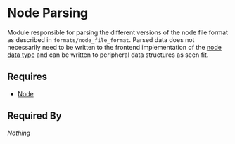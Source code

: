 # Node Parsing

Module responsible for parsing the different versions of the node file format as described in `formats/node_file_format`. Parsed data does not necessarily need to be written to the frontend implementation of the [node data type](../../nodes/node.md) and can be written to peripheral data structures as seen fit.

## Requires

- [Node](../../nodes/node.md)

## Required By

*Nothing*